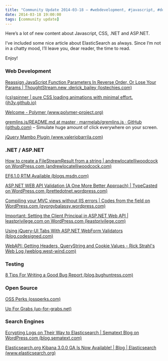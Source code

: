 ```yaml
---
title: "Community Update 2014-03-18 – #webdevelopment, #javascript, #dotnet, #aspnet, #testing and #opensource"
date: 2014-03-18 19:00:00
tags: [community update]
---
```


Here’s a lot of new content about Javascript, CSS, .NET and ASP.NET.

I’ve included some nice article about ElasticSearch as always. Since I’m not in a chatty mood, I’ll leave you, dear reader, the time to read.

Enjoy!

### Web Development

[Reassign JavaScript Function Parameters In Reverse Order, Or Lose Your Params | ThoughtStream.new :derick_bailey (lostechies.com)](http://lostechies.com/derickbailey/2014/03/18/reassign-function-parameters-in-reverse-order-or-lose-your-data-in-nodejs/)

[(cs)spinner | pure CSS loading animations with minimal effort. (jh3y.github.io)](http://jh3y.github.io/-cs-spinner/)

[Welcome - Polymer (www.polymer-project.org)](http://www.polymer-project.org/)

[gremlins.js/README.md at master · marmelab/gremlins.js · GitHub (github.com)](https://github.com/marmelab/gremlins.js/blob/master/README.md) – Simulate huge amount of click everywhere on your screen.

[jQuery Mambo Plugin (www.valeriobarrila.com)](http://www.valeriobarrila.com/mambo.html)

### .NET / ASP.NET

[How to create a FileStreamResult from a string | andrewlocatelliwoodcock on WordPress.com (andrewlocatelliwoodcock.com)](http://andrewlocatelliwoodcock.com/2011/07/31/how-to-create-a-filestreamresult-from-a-string/)

[EF6.1.0 RTM Available (blogs.msdn.com)](http://blogs.msdn.com/b/adonet/archive/2014/03/17/ef6-1-0-rtm-available.aspx)

[ASP.NET WEB API Validation (A One More Better Approach) | TypeCasted on WordPress.com (brettedotnet.wordpress.com)](https://brettedotnet.wordpress.com/2013/05/01/asp-net-web-api-validation-a-one-more-better-approach/)

[Compiling your MVC views without IIS errors | Codes from the field on WordPress.com (gyorgybalassy.wordpress.com)](http://gyorgybalassy.wordpress.com/2014/03/18/compiling-your-mvc-views-without-iis-errors/)

[Important: Setting the Client Principal in ASP.NET Web API | leastprivilege.com on WordPress.com (leastprivilege.com)](http://leastprivilege.com/2012/06/25/important-setting-the-client-principal-in-asp-net-web-api/)

[Using jQuery-UI Tabs With ASP.NET WebForm Validators (blog.codesigned.com)](http://blog.codesigned.com/Blog/Post/30/Using-jQuery-UI-Tabs-With-ASP-NET-WebForm-Validators)

[WebAPI: Getting Headers, QueryString and Cookie Values - Rick Strahl's Web Log (weblog.west-wind.com)](http://weblog.west-wind.com/posts/2013/Apr/15/WebAPI-Getting-Headers-QueryString-and-Cookie-Values)

### Testing

[8 Tips For Writing a Good Bug Report (blog.bughuntress.com)](http://blog.bughuntress.com/software-testing-services/8-tips-for-writing-a-good-bug-report)

### Open Source

[OSS Perks (ossperks.com)](http://ossperks.com/)

[Up For Grabs (up-for-grabs.net)](http://up-for-grabs.net/)

### Search Engines

[Ecrypting Logs on Their Way to Elasticsearch | Sematext Blog on WordPress.com (blog.sematext.com)](http://blog.sematext.com/2014/03/18/ecrypting-logs-on-their-way-to-elasticsearch/)

[Elasticsearch.org Kibana 3.0.0 GA Is Now Available! | Blog | Elasticsearch (www.elasticsearch.org)](http://www.elasticsearch.org/blog/kibana-3-0-0-ga-now-available)
